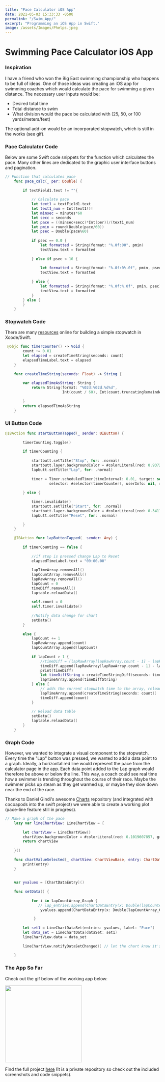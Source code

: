 ```yaml
---
title: "Pace Calculator iOS App"
date: 2021-05-03 15:33:33 -0500
permalink: "/Swim_App/"
excerpt: "Programming an iOS App in Swift."
image: /assets/Images/Phelps.jpeg
---
```


# Swimming Pace Calculator iOS App
### Inspiration
I have a friend who won the Big East swimming championship who happens to be full of ideas. One of those ideas was creating an iOS app for swimming coaches which would calculate the pace for swimming a given distance. The necessary user inputs would be:

- Desired total time
- Total distance to swim
- What division would the pace be calculated with (25, 50, or 100 yards/meters/feet)

The optional add-on would be an incorporated stopwatch, which is still in the works (see gif). 

### Pace Calculator Code 
Below are some Swift code snippets for the function which calculates the pace. Many other lines are dedicated to the graphic user interface buttons and pagination. 

```swift
// Function that calculates pace
    func pace_calc(_ per: Double) {
        
        if textField1.text != ""{
            
            // Calculate pace
            let text1 = textField1.text
            let text1_num = Int(text1!)!
            let minsec = minutes*60
            let secc = seconds
            let pace = ((minsec+secc)*Int(per))/(text1_num)
            let pmin = round(Double(pace/60))
            let psec = Double(pace%60)
            
            if psec == 0.0 {
                let formatted = String(format: "%.0f:00", pmin)
                textView.text = formatted
                
            } else if psec < 10 {
                
                let formatted = String(format: "%.0f:0%.0f", pmin, psec)
                textView.text = formatted
                
            } else {
                let formatted = String(format: "%.0f:%.0f", pmin, psec)
                textView.text = formatted
            }
        } else {
        }
    }
```

### Stopwatch Code
There are many [resources](https://developer.apple.com/tutorials/swiftui) online for building a simple stopwatch in Xcode/Swift. 

```swift
 @objc func timerCounter() -> Void {
        count += 0.01
        let elapsed = createTimeString(seconds: count)
        elapsedTimeLabel.text = elapsed
    }
    
    func createTimeString(seconds: Float) -> String {
        
        var elapsedTimeAsString: String {
            return String(format: "%02d:%02d.%d%d",
                          Int(count / 60), Int(count.truncatingRemainder(dividingBy: 60)), Int((count * 10).truncatingRemainder(dividingBy: 10)), Int((count * 100).truncatingRemainder(dividingBy: 10)))
            
        }
        return elapsedTimeAsString
    }
```

### UI Button Code

```swift
@IBAction func startButtonTapped(_ sender: UIButton) {
        
        timerCounting.toggle()
        
        if timerCounting {
            
            startbutt.setTitle("Stop", for: .normal)
            startbutt.layer.backgroundColor = #colorLiteral(red: 0.9372549057, green: 0.3490196168, blue: 0.1921568662, alpha: 1)
            lapbutt.setTitle("Lap", for: .normal)
            
            timer = Timer.scheduledTimer(timeInterval: 0.01, target: self,
                    selector: #selector(timerCounter), userInfo: nil, repeats: true)
            
        } else {
            
            timer.invalidate()
            startbutt.setTitle("Start", for: .normal)
            startbutt.layer.backgroundColor = #colorLiteral(red: 0.3411764801, green: 0.6235294342, blue: 0.1686274558, alpha: 1)
            lapbutt.setTitle("Reset", for: .normal)

        }
    }
    
    @IBAction func lapButtonTapped(_ sender: Any) {
        
        if timerCounting == false {
            
            //if stop is pressed change Lap to Reset
            elapsedTimeLabel.text = "00:00.00"
            
            lapTimeArray.removeAll()
            lapCountArray.removeAll()
            lapRawArray.removeAll()
            lapCount = 0
            timeDiff.removeAll()
            laptable.reloadData()
            
            self.count = 0
            self.timer.invalidate()
            
            //Notify data change for chart
            setData()
        }
        
        else {
            lapCount += 1
            lapRawArray.append(count)
            lapCountArray.append(lapCount)
            
            if lapCount > 1 {
                //timeDiff = (lapRawArray[lapRawArray.count - 1] - lapRawArray[lapRawArray.count - 2])
                timeDiff.append(lapRawArray[lapRawArray.count - 1] - lapRawArray[lapRawArray.count - 2])
                print(timeDiff)
                let timeDiffString = createTimeStringDiff(seconds: timeDiff.last!)
                lapTimeArray.append(timeDiffString)
            } else {
                // adds the current stopwatch time to the array, reloads the table for viewing
                lapTimeArray.append(createTimeString(seconds: count))
                timeDiff.append(count)
            }
            
            // Reload data table
            setData()
            laptable.reloadData()
        }
    }
```

### Graph Code
However, we wanted to integrate a visual component to the stopwatch. Every time the "Lap" button was pressed, we wanted to add a data point to a graph. Ideally, a horizontal red line would represent the pace from the calculator page in the app. Each data point added to the Lap graph would therefore be above or below the line. This way, a coach could see real time how a swimmer is trending throughout the course of their race. Maybe the swimmer picks up steam as they get warmed up, or maybe they slow down near the end of the race.

Thanks to Daniel Gindi's awesome [Charts](https://github.com/danielgindi/Charts) repository (and integrated with cocoapods into the swift project) we were able to create a working plot (pace-line feature still in progress).

```swift
// Make a graph of the pace
    lazy var lineChartView: LineChartView = {
                
        let chartView = LineChartView()
        chartView.backgroundColor = #colorLiteral(red: 0.1019607857, green: 0.2784313858, blue: 0.400000006, alpha: 1)
        return chartView
        
    }()
    
    func chartValueSelected(_ chartView: ChartViewBase, entry: ChartDataEntry, highlight: Highlight) {
        print(entry)
    }
    
    
    var yvalues = [ChartDataEntry]()
    
    func setData() {
        
            for i in lapCountArray_Graph {
               // lap_entries.append(ChartDataEntry(x: Double(lapCountArray_Graph[i]), y: Double(lapRawArray_Graph[i])))
                yvalues.append(ChartDataEntry(x: Double(lapCountArray_Graph[i]), y: Double(lapRawArray_Graph[i])))

             }
        
        let set1 = LineChartDataSet(entries: yvalues, label: "Pace")
        let data_set = LineChartData(dataSet: set1)
        lineChartView.data = data_set
        
        lineChartView.notifyDataSetChanged() // let the chart know it's data changed
        
    }
```

### The App So Far
Check out the gif below of the working app below:

<img src="/assets/Video/RPReplay_Final1638339019.gif" width="250" height="auto"/>

Find the full project [here](https://github.com/bji219/PaceCalc) (It is a private repository so check out the included screenshots and code snippets). 

